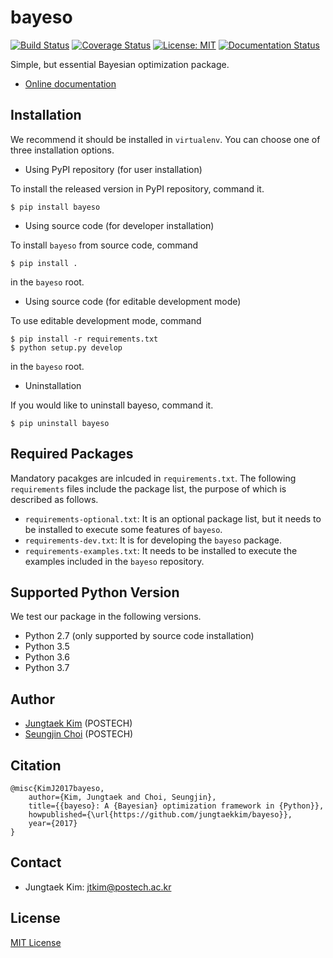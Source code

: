 # bayeso
[![Build Status](https://travis-ci.org/jungtaekkim/bayeso.svg?branch=master)](https://travis-ci.org/jungtaekkim/bayeso)
[![Coverage Status](https://coveralls.io/repos/github/jungtaekkim/bayeso/badge.svg?branch=master)](https://coveralls.io/github/jungtaekkim/bayeso?branch=master)
[![License: MIT](https://img.shields.io/badge/License-MIT-yellow.svg)](https://opensource.org/licenses/MIT)
[![Documentation Status](https://readthedocs.org/projects/bayeso/badge/?version=latest)](http://bayeso.readthedocs.io/en/latest/?badge=latest)

Simple, but essential Bayesian optimization package.

* [Online documentation](http://bayeso.readthedocs.io)

## Installation
We recommend it should be installed in `virtualenv`.
You can choose one of three installation options.

* Using PyPI repository (for user installation)

To install the released version in PyPI repository, command it.

```shell
$ pip install bayeso
```

* Using source code (for developer installation)

To install `bayeso` from source code, command

```shell
$ pip install .
```
in the `bayeso` root.

* Using source code (for editable development mode)

To use editable development mode, command

```shell
$ pip install -r requirements.txt
$ python setup.py develop
```
in the `bayeso` root.

* Uninstallation

If you would like to uninstall bayeso, command it.

```shell
$ pip uninstall bayeso
```

## Required Packages
Mandatory pacakges are inlcuded in `requirements.txt`.
The following `requirements` files include the package list, the purpose of which is described as follows.

* `requirements-optional.txt`: It is an optional package list, but it needs to be installed to execute some features of `bayeso`.
* `requirements-dev.txt`: It is for developing the `bayeso` package.
* `requirements-examples.txt`: It needs to be installed to execute the examples included in the `bayeso` repository.

## Supported Python Version
We test our package in the following versions.

* Python 2.7 (only supported by source code installation)
* Python 3.5
* Python 3.6
* Python 3.7

## Author
* [Jungtaek Kim](http://mlg.postech.ac.kr/~jtkim/) (POSTECH)
* [Seungjin Choi](http://mlg.postech.ac.kr/~seungjin/) (POSTECH)

## Citation
```
@misc{KimJ2017bayeso,
    author={Kim, Jungtaek and Choi, Seungjin},
    title={{bayeso}: A {Bayesian} optimization framework in {Python}},
    howpublished={\url{https://github.com/jungtaekkim/bayeso}},
    year={2017}
}
```

## Contact
* Jungtaek Kim: [jtkim@postech.ac.kr](mailto:jtkim@postech.ac.kr)

## License
[MIT License](LICENSE)
